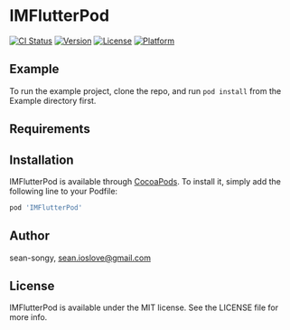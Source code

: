 # IMFlutterPod

[![CI Status](https://img.shields.io/travis/sean-songy/IMFlutterPod.svg?style=flat)](https://travis-ci.org/sean-songy/IMFlutterPod)
[![Version](https://img.shields.io/cocoapods/v/IMFlutterPod.svg?style=flat)](https://cocoapods.org/pods/IMFlutterPod)
[![License](https://img.shields.io/cocoapods/l/IMFlutterPod.svg?style=flat)](https://cocoapods.org/pods/IMFlutterPod)
[![Platform](https://img.shields.io/cocoapods/p/IMFlutterPod.svg?style=flat)](https://cocoapods.org/pods/IMFlutterPod)

## Example

To run the example project, clone the repo, and run `pod install` from the Example directory first.

## Requirements

## Installation

IMFlutterPod is available through [CocoaPods](https://cocoapods.org). To install
it, simply add the following line to your Podfile:

```ruby
pod 'IMFlutterPod'
```

## Author

sean-songy, sean.ioslove@gmail.com

## License

IMFlutterPod is available under the MIT license. See the LICENSE file for more info.
